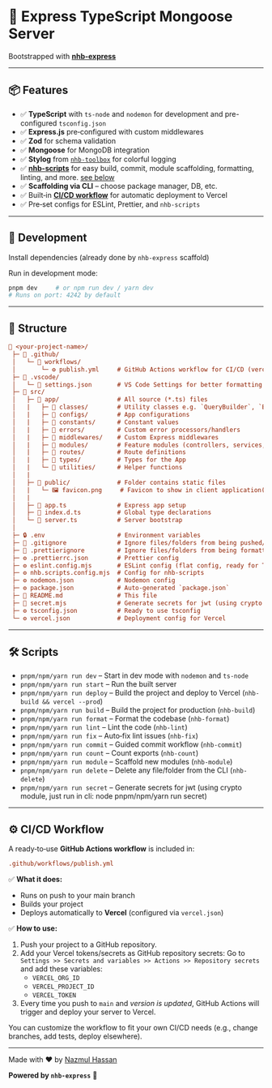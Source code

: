 # 🚀 Express TypeScript Mongoose Server

Bootstrapped with [**nhb-express**](https://www.npmjs.com/package/nhb-express)

---

## 📦 Features

- ✅ **TypeScript** with `ts-node` and `nodemon` for development and pre-configured `tsconfig.json`
- ✅ **Express.js** pre‑configured with custom middlewares
- ✅ **Zod** for schema validation
- ✅ **Mongoose** for MongoDB integration
- ✅ **Stylog** from [`nhb-toolbox`](https://toolbox.nazmul-nhb.dev/docs/utilities/misc/stylog) for colorful logging
- ✅ **[nhb-scripts](https://www.npmjs.com/package/nhb-scripts)** for easy build, commit, module scaffolding, formatting, linting, and more. [see below](#️-scripts)
- ✅ **Scaffolding via CLI** – choose package manager, DB, etc.
- ✅ Built‑in [**CI/CD workflow**](#️-cicd-workflow) for automatic deployment to Vercel
- ✅ Pre‑set configs for ESLint, Prettier, and `nhb-scripts`

---

## 🚀 Development

Install dependencies (already done by `nhb-express` scaffold)

Run in development mode:

```bash
pnpm dev     # or npm run dev / yarn dev
# Runs on port: 4242 by default
```

---

## 📁 Structure

```ini
📁 <your-project-name>/
 ├─ 📁 .github/
 │   └─ 📁 workflows/
 │       └─ ⚙️ publish.yml     # GitHub Actions workflow for CI/CD (vercel deployment) 
 ├─ 📁 .vscode/
 │   └─ 📄 settings.json       # VS Code Settings for better formatting
 ├─ 📁 src/
 │   ├─ 📁 app/                # All source (*.ts) files
 │   |   ├─ 📁 classes/        # Utility classes e.g. `QueryBuilder`, `ErrorWihStatus`
 │   |   ├─ 📁 configs/        # App configurations
 │   |   ├─ 📁 constants/      # Constant values
 │   |   ├─ 📁 errors/         # Custom error processors/handlers
 │   |   ├─ 📁 middlewares/    # Custom Express middlewares
 │   |   ├─ 📁 modules/        # Feature modules (controllers, services, etc.)
 │   |   ├─ 📁 routes/         # Route definitions
 │   |   ├─ 📁 types/          # Types for the App
 │   |   └─ 📁 utilities/      # Helper functions
 │   |
 │   ├─ 📁 public/             # Folder contains static files
 │   |   └─ 🖼️ favicon.png     # Favicon to show in client application(s) if supported, e.g. Browsers
 │   |
 │   ├─ 📄 app.ts              # Express app setup
 │   ├─ 📄 index.d.ts          # Global type declarations
 │   └─ 📄 server.ts           # Server bootstrap
 │
 ├─ 🔒 .env                    # Environment variables
 ├─ 🚫 .gitignore              # Ignore files/folders from being pushed/committed
 ├─ 🚫 .prettierignore         # Ignore files/folders from being formatted with prettier
 ├─ ⚙️ .prettierrc.json        # Prettier config
 ├─ ⚙️ eslint.config.mjs       # ESLint config (flat config, ready for TS)
 ├─ ⚙️ nhb.scripts.config.mjs  # Config for nhb-scripts
 ├─ ⚙️ nodemon.json            # Nodemon config
 ├─ ⚙️ package.json            # Auto-generated `package.json`
 ├─ 📃 README.md               # This file
 ├─ 📄 secret.mjs              # Generate secrets for jwt (using crypto module, just run in cli: node pnpm/npm/yarn run secret)
 ├─ ⚙️ tsconfig.json           # Ready to use tsconfig
 └─ ⚙️ vercel.json             # Deployment config for Vercel
```

---

## 🛠️ Scripts

- `pnpm/npm/yarn run dev` – Start in dev mode with `nodemon` and `ts-node`
- `pnpm/npm/yarn run start` – Run the built server
- `pnpm/npm/yarn run deploy` – Build the project and deploy to Vercel (`nhb-build && vercel --prod`)
- `pnpm/npm/yarn run build` – Build the project for production (`nhb-build`)
- `pnpm/npm/yarn run format` – Format the codebase (`nhb-format`)
- `pnpm/npm/yarn run lint` – Lint the code (`nhb-lint`)
- `pnpm/npm/yarn run fix` – Auto‑fix lint issues (`nhb-fix`)
- `pnpm/npm/yarn run commit` – Guided commit workflow (`nhb-commit`)
- `pnpm/npm/yarn run count` – Count exports (`nhb-count`)
- `pnpm/npm/yarn run module` – Scaffold new modules (`nhb-module`)
- `pnpm/npm/yarn run delete` – Delete any file/folder from the CLI (`nhb-delete`)
- `pnpm/npm/yarn run secret` – Generate secrets for jwt (using crypto module, just run in cli: node pnpm/npm/yarn run secret)

---

## ⚙️ CI/CD Workflow

A ready‑to‑use **GitHub Actions workflow** is included in:

```ini
.github/workflows/publish.yml
```

✅ **What it does:**

- Runs on push to your main branch
- Builds your project
- Deploys automatically to **Vercel** (configured via `vercel.json`)

✅ **How to use:**

1. Push your project to a GitHub repository.
2. Add your Vercel tokens/secrets as GitHub repository secrets:
    Go to `Settings >> Secrets and variables >> Actions >> Repository secrets` and add these variables:
    - `VERCEL_ORG_ID`
    - `VERCEL_PROJECT_ID`
    - `VERCEL_TOKEN`
3. Every time you push to `main` and _version is updated_, GitHub Actions will trigger and deploy your server to Vercel.

You can customize the workflow to fit your own CI/CD needs (e.g., change branches, add tests, deploy elsewhere).

---

Made with ❤️ by [Nazmul Hassan](https://github.com/nazmul-nhb)

**Powered by `nhb-express`** 🚀
